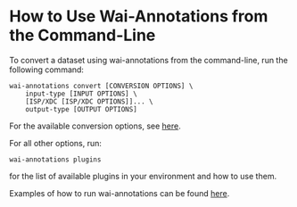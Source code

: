 # How to Use Wai-Annotations from the Command-Line

To convert a dataset using wai-annotations from the command-line, run the following command:

```
wai-annotations convert [CONVERSION OPTIONS] \
    input-type [INPUT OPTIONS] \
    [ISP/XDC [ISP/XDC OPTIONS]]... \
    output-type [OUTPUT OPTIONS]
```

For the available conversion options, see [here](CONVERSION_OPTIONS.md).

For all other options, run:

```
wai-annotations plugins
```

for the list of available plugins in your environment and how to use them.

Examples of how to run wai-annotations can be found [here](EXAMPLES.md).
